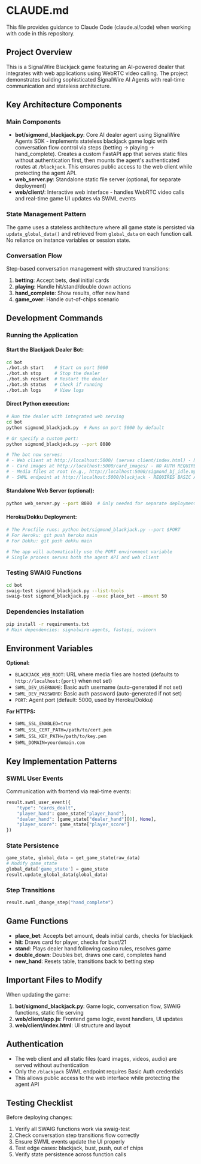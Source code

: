 # CLAUDE.md

This file provides guidance to Claude Code (claude.ai/code) when working with code in this repository.

## Project Overview

This is a SignalWire Blackjack game featuring an AI-powered dealer that integrates with web applications using WebRTC video calling. The project demonstrates building sophisticated SignalWire AI Agents with real-time communication and stateless architecture.

## Key Architecture Components

### Main Components
- **bot/sigmond_blackjack.py**: Core AI dealer agent using SignalWire Agents SDK - implements stateless blackjack game logic with conversation flow control via steps (betting → playing → hand_complete). Creates a custom FastAPI app that serves static files without authentication first, then mounts the agent's authenticated routes at `/blackjack`. This ensures public access to the web client while protecting the agent API.
- **web_server.py**: Standalone static file server (optional, for separate deployment)
- **web/client/**: Interactive web interface - handles WebRTC video calls and real-time game UI updates via SWML events

### State Management Pattern
The game uses a stateless architecture where all game state is persisted via `update_global_data()` and retrieved from `global_data` on each function call. No reliance on instance variables or session state.

### Conversation Flow
Step-based conversation management with structured transitions:
1. **betting**: Accept bets, deal initial cards
2. **playing**: Handle hit/stand/double down actions
3. **hand_complete**: Show results, offer new hand
4. **game_over**: Handle out-of-chips scenario

## Development Commands

### Running the Application

#### Start the Blackjack Dealer Bot:
```bash
cd bot
./bot.sh start    # Start on port 5000
./bot.sh stop     # Stop the dealer
./bot.sh restart  # Restart the dealer
./bot.sh status   # Check if running
./bot.sh logs     # View logs
```

#### Direct Python execution:
```bash
# Run the dealer with integrated web serving
cd bot
python sigmond_blackjack.py  # Runs on port 5000 by default

# Or specify a custom port:
python sigmond_blackjack.py --port 8080

# The bot now serves:
# - Web client at http://localhost:5000/ (serves client/index.html) - NO AUTH REQUIRED
# - Card images at http://localhost:5000/card_images/ - NO AUTH REQUIRED
# - Media files at root (e.g., http://localhost:5000/sigmond_bj_idle.mp4) - NO AUTH REQUIRED
# - SWML endpoint at http://localhost:5000/blackjack - REQUIRES BASIC AUTH
```

#### Standalone Web Server (optional):
```bash
python web_server.py --port 8080  # Only needed for separate deployment
```

#### Heroku/Dokku Deployment:
```bash
# The Procfile runs: python bot/sigmond_blackjack.py --port $PORT
# For Heroku: git push heroku main
# For Dokku: git push dokku main

# The app will automatically use the PORT environment variable
# Single process serves both the agent API and web client
```

### Testing SWAIG Functions
```bash
cd bot
swaig-test sigmond_blackjack.py --list-tools
swaig-test sigmond_blackjack.py --exec place_bet --amount 50
```

### Dependencies Installation
```bash
pip install -r requirements.txt
# Main dependencies: signalwire-agents, fastapi, uvicorn
```

## Environment Variables

**Optional:**
- `BLACKJACK_WEB_ROOT`: URL where media files are hosted (defaults to `http://localhost:{port}` when not set)
- `SWML_DEV_USERNAME`: Basic auth username (auto-generated if not set)
- `SWML_DEV_PASSWORD`: Basic auth password (auto-generated if not set)
- `PORT`: Agent port (default: 5000, used by Heroku/Dokku)

**For HTTPS:**
- `SWML_SSL_ENABLED=true`
- `SWML_SSL_CERT_PATH=/path/to/cert.pem`
- `SWML_SSL_KEY_PATH=/path/to/key.pem`
- `SWML_DOMAIN=yourdomain.com`

## Key Implementation Patterns

### SWML User Events
Communication with frontend via real-time events:
```python
result.swml_user_event({
    "type": "cards_dealt",
    "player_hand": game_state["player_hand"],
    "dealer_hand": [game_state["dealer_hand"][0], None],
    "player_score": game_state["player_score"]
})
```

### State Persistence
```python
game_state, global_data = get_game_state(raw_data)
# Modify game_state
global_data['game_state'] = game_state
result.update_global_data(global_data)
```

### Step Transitions
```python
result.swml_change_step("hand_complete")
```

## Game Functions

- **place_bet**: Accepts bet amount, deals initial cards, checks for blackjack
- **hit**: Draws card for player, checks for bust/21
- **stand**: Plays dealer hand following casino rules, resolves game
- **double_down**: Doubles bet, draws one card, completes hand
- **new_hand**: Resets table, transitions back to betting step

## Important Files to Modify

When updating the game:
1. **bot/sigmond_blackjack.py**: Game logic, conversation flow, SWAIG functions, static file serving
2. **web/client/app.js**: Frontend game logic, event handlers, UI updates
3. **web/client/index.html**: UI structure and layout

## Authentication

- The web client and all static files (card images, videos, audio) are served without authentication
- Only the `/blackjack` SWML endpoint requires Basic Auth credentials
- This allows public access to the web interface while protecting the agent API

## Testing Checklist

Before deploying changes:
1. Verify all SWAIG functions work via swaig-test
2. Check conversation step transitions flow correctly
3. Ensure SWML events update the UI properly
4. Test edge cases: blackjack, bust, push, out of chips
5. Verify state persistence across function calls